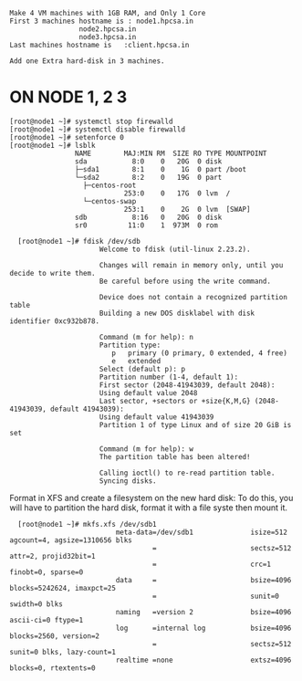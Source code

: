     Make 4 VM machines with 1GB RAM, and Only 1 Core
    First 3 machines hostname is : node1.hpcsa.in
    				 node2.hpcsa.in
    				 node3.hpcsa.in
    Last machines hostname is 	:client.hpcsa.in
    
    Add one Extra hard-disk in 3 machines.


# ON NODE 1, 2 3

    [root@node1 ~]# systemctl stop firewalld
    [root@node1 ~]# systemctl disable firewalld
    [root@node1 ~]# setenforce 0
    [root@node1 ~]# lsblk
                    NAME        MAJ:MIN RM  SIZE RO TYPE MOUNTPOINT
                    sda           8:0    0   20G  0 disk
                    ├─sda1        8:1    0    1G  0 part /boot
                    └─sda2        8:2    0   19G  0 part
                      ├─centos-root
                                253:0    0   17G  0 lvm  /
                      └─centos-swap
                                253:1    0    2G  0 lvm  [SWAP]
                    sdb           8:16   0   20G  0 disk
                    sr0          11:0    1  973M  0 rom

      [root@node1 ~]# fdisk /dev/sdb
                          Welcome to fdisk (util-linux 2.23.2).
                          
                          Changes will remain in memory only, until you decide to write them.
                          Be careful before using the write command.
                          
                          Device does not contain a recognized partition table
                          Building a new DOS disklabel with disk identifier 0xc932b878.
                          
                          Command (m for help): n
                          Partition type:
                             p   primary (0 primary, 0 extended, 4 free)
                             e   extended
                          Select (default p): p
                          Partition number (1-4, default 1):
                          First sector (2048-41943039, default 2048):
                          Using default value 2048
                          Last sector, +sectors or +size{K,M,G} (2048-41943039, default 41943039):
                          Using default value 41943039
                          Partition 1 of type Linux and of size 20 GiB is set
                          
                          Command (m for help): w
                          The partition table has been altered!
                          
                          Calling ioctl() to re-read partition table.
                          Syncing disks.
                        
Format in XFS and create a filesystem on the new hard disk: To do this, you will have to partition the hard disk, format it with a file syste then mount it.


      
      [root@node1 ~]# mkfs.xfs /dev/sdb1
                              meta-data=/dev/sdb1              isize=512    agcount=4, agsize=1310656 blks
                                       =                       sectsz=512   attr=2, projid32bit=1
                                       =                       crc=1        finobt=0, sparse=0
                              data     =                       bsize=4096   blocks=5242624, imaxpct=25
                                       =                       sunit=0      swidth=0 blks
                              naming   =version 2              bsize=4096   ascii-ci=0 ftype=1
                              log      =internal log           bsize=4096   blocks=2560, version=2
                                       =                       sectsz=512   sunit=0 blks, lazy-count=1
                              realtime =none                   extsz=4096   blocks=0, rtextents=0


